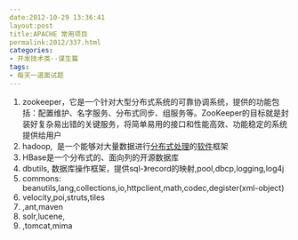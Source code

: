 ```yaml
---
date:2012-10-29 13:36:41
layout:post
title:APACHE 常用项目
permalink:2012/337.html
categories:
- 开发技术类--谋生篇
tags:
- 每天一道面试题
---
```



<p>
	<ol>
		<li>
			zookeeper，它是一个针对大型分布式系统的可靠协调系统，提供的功能包括：配置维护、名字服务、分布式同步、组服务等。ZooKeeper的目标就是封装好复杂易出错的关键服务，将简单易用的接口和性能高效、功能稳定的系统提供给用户
		</li>
		<li>
			hadoop,&nbsp;&nbsp;是一个能够对大量数据进行<a target="_blank" href="http://baike.baidu.com/view/185352.htm">分布式处理</a>的<a target="_blank" href="http://baike.baidu.com/view/37.htm">软件</a>框架
		</li>
		<li>
			HBase是一个分布式的、面向列的开源数据库
		</li>
		<li>
			dbutils, 数据库操作框架，提供sql-》record的映射,pool,dbcp,logging,log4j
		</li>
		<li>
			commons: beanutils,lang,collections,io,httpclient,math,codec,degister(xml-object)
		</li>
		<li>
			velocity,poi,struts,tiles
		</li>
		<li>
			,ant,maven<br />
		</li>
		<li>
			solr,lucene,<br />
		</li>
		<li>
			,tomcat,mima<br />
		</li>
	</ol>
</p>